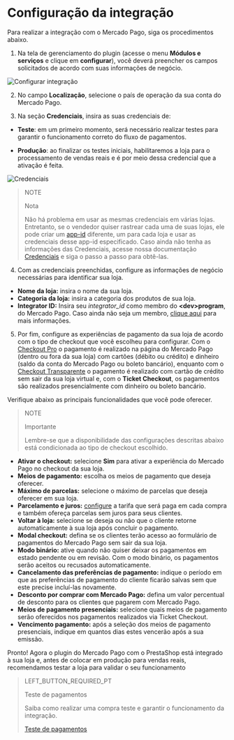# Configuração da integração

Para realizar a integração com o Mercado Pago, siga os procedimentos abaixo.

1. Na tela de gerenciamento do plugin (acesse o menu **Módulos e serviços** e clique em **configurar**), você deverá preencher os campos solicitados de acordo com suas informações de negócio.

![Configurar integração](/images/prestashop/integracao_pt.gif)

2. No campo **Localização**, selecione o país de operação da sua conta do Mercado Pago. 

3. Na seção **Credenciais**, insira as suas credenciais de:

* **Teste**: em um primeiro momento, será necessário realizar testes para garantir o funcionamento correto do fluxo de pagamentos.

* **Produção**: ao finalizar os testes iniciais, habilitaremos a loja para o processamento de vendas reais e é por meio dessa credencial que a ativação é feita.

![Credenciais](/images/prestashop/credenciais_pt.png)

> NOTE
>
> Nota
>
> Não há problema em usar as mesmas credenciais em várias lojas. Entretanto, se o vendedor quiser rastrear cada uma de suas lojas, ele pode criar um [app-id](http://applications.mercadopago.com/) diferente, um para cada loja e usar as credenciais desse app-id especificado. Caso ainda não tenha as informações das Credenciais, acesse nossa documentação [Credenciais](https://www.mercadopago.[FAKER][URL][DOMAIN]/developers/pt/guides/resources/credentials) e siga o passo a passo para obtê-las. 

4. Com as credenciais preenchidas, configure as informações de negócio necessárias para identificar sua loja.

* **Nome da loja:** insira o nome da sua loja.
* **Categoria da loja:** insira a categoria dos produtos de sua loja.
* **Integrator ID:** Insira seu *integrator_id* como membro do **&lt;dev&gt;program**, do Mercado Pago. Caso ainda não seja um membro, [clique aqui](https://www.mercadopago[FAKER][URL][DOMAIN]/developers/pt/developer-program) para mais informações.

5. Por fim, configure as experiências de pagamento da sua loja de acordo com o tipo de checkout que você escolheu para configurar. Com o [Checkout Pro](https://www.mercadopago.[FAKER][URL][DOMAIN]/developers/pt/guides/online-payments/checkout-pro/introduction) o pagamento é realizado na página do Mercado Pago (dentro ou fora da sua loja) com cartões (débito ou crédito) e dinheiro (saldo da conta do Mercado Pago ou boleto bancário), enquanto com o [Checkout Transparente](https://www.mercadopago.[FAKER][URL][DOMAIN]/developers/pt/guides/online-payments/checkout-api/introduction) o pagamento é realizado com cartão de crédito sem sair da sua loja virtual e, com o **Ticket Checkout**, os pagamentos são realizados presencialmente com dinheiro ou boleto bancário. 

 Verifique abaixo as principais funcionalidades que você pode oferecer.

> NOTE
>
> Importante
>
> Lembre-se que a disponibilidade das configurações descritas abaixo está condicionada ao tipo de checkout escolhido.

* **Ativar o checkout:** selecione **Sim** para ativar a experiência do Mercado Pago no checkout da sua loja.
* **Meios de pagamento:** escolha os meios de pagamento que deseja oferecer.
* **Máximo de parcelas:** selecione o máximo de parcelas que deseja oferecer em sua loja.
* **Parcelamento e juros:** [configure](https://www.mercadopago.com.br//costs-section#from-section=menu) a tarifa que será paga em cada compra e também ofereça parcelas sem juros para seus clientes.
* **Voltar à loja:** selecione se deseja ou não que o cliente retorne automaticamente à sua loja após concluir o pagamento.
* **Modal checkout:** defina se os clientes terão acesso ao formulário de pagamentos do Mercado Pago sem sair da sua loja.
* **Modo binário:** ative quando não quiser deixar os pagamentos em estado pendente ou em revisão. Com o modo binário, os pagamentos serão aceitos ou recusados automaticamente.
* **Cancelamento das preferências de pagamento:** indique o período em que as preferências de pagamento do cliente ficarão salvas sem que este precise incluí-las novamente.
* **Desconto por comprar com Mercado Pago:** defina um valor percentual de desconto para os clientes que pagarem com Mercado Pago.
* **Meios de pagamento presenciais:** selecione quais meios de pagamento serão oferecidos nos pagamentos realizados via Ticket Checkout.
* **Vencimento pagamento:** após a seleção dos meios de pagamento presenciais, indique em quantos dias estes vencerão após a sua emissão.

Pronto! Agora o plugin do Mercado Pago com o PrestaShop está integrado à sua loja e, antes de colocar em produção para vendas reais, recomendamos testar a loja para validar o seu funcionamento

> LEFT_BUTTON_REQUIRED_PT
>
> Teste de pagamentos
>
> Saiba como realizar uma compra teste e garantir o funcionamento da integração.
>
> [Teste de pagamentos](https://www.mercadopago[FAKER][URL][DOMAIN]/developers/pt/guides/plugins/prestashop/testing)